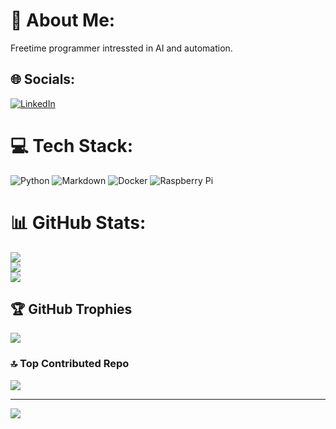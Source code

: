 # 💫 About Me:
Freetime programmer intressted in AI and automation.


## 🌐 Socials:
[![LinkedIn](https://img.shields.io/badge/LinkedIn-%230077B5.svg?logo=linkedin&logoColor=white)](https://linkedin.com/in/https://www.linkedin.com/in/svenvdlagemaat/) 

# 💻 Tech Stack:
![Python](https://img.shields.io/badge/python-3670A0?style=for-the-badge&logo=python&logoColor=ffdd54) ![Markdown](https://img.shields.io/badge/markdown-%23000000.svg?style=for-the-badge&logo=markdown&logoColor=white) ![Docker](https://img.shields.io/badge/docker-%230db7ed.svg?style=for-the-badge&logo=docker&logoColor=white) ![Raspberry Pi](https://img.shields.io/badge/-RaspberryPi-C51A4A?style=for-the-badge&logo=Raspberry-Pi)
# 📊 GitHub Stats:
![](https://github-readme-stats.vercel.app/api?username=svenrobbie&theme=dark&hide_border=false&include_all_commits=false&count_private=false)<br/>
![](https://github-readme-streak-stats.herokuapp.com/?user=svenrobbie&theme=dark&hide_border=false)<br/>
![](https://github-readme-stats.vercel.app/api/top-langs/?username=svenrobbie&theme=dark&hide_border=false&include_all_commits=false&count_private=false&layout=compact)

## 🏆 GitHub Trophies
![](https://github-profile-trophy.vercel.app/?username=svenrobbie&theme=radical&no-frame=true&no-bg=false&margin-w=4)

### 🔝 Top Contributed Repo
![](https://github-contributor-stats.vercel.app/api?username=svenrobbie&limit=5&theme=dark&combine_all_yearly_contributions=true)

---
[![](https://visitcount.itsvg.in/api?id=svenrobbie&icon=0&color=0)](https://visitcount.itsvg.in)

<!-- Proudly created with GPRM ( https://gprm.itsvg.in ) -->

